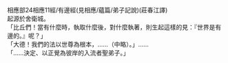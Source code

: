 相應部24相應11經/有邊經(見相應/蘊篇/弟子記說)(莊春江譯)  
起源於舍衛城。  
「比丘們！當有什麼時，執取什麼後，對什麼執著，則生起這樣的見：『世界是有邊的。』呢？」  
「大德！我們的法以世尊為根本，……（中略）。」……  
「……決定、以正覺為彼岸的入流者聖弟子。」  
  
